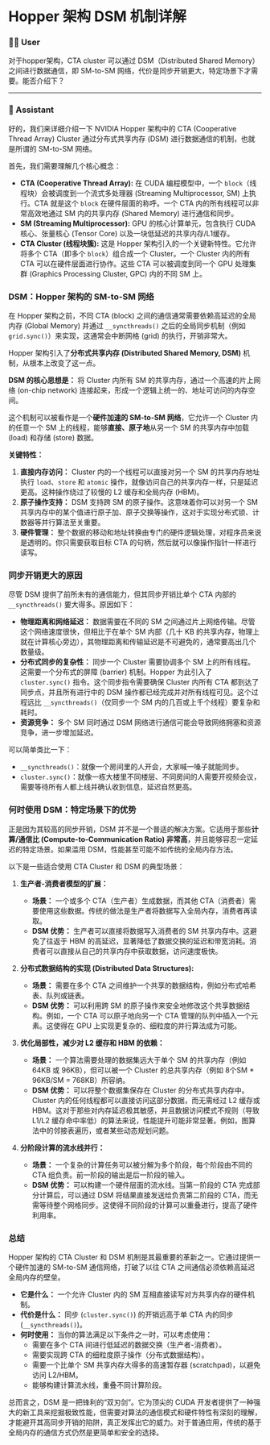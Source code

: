 # Hopper 架构 DSM 机制详解

### 🧑‍💻 User

对于hopper架构，CTA cluster 可以通过 DSM（Distributed Shared Memory）之间进行数据通信，即 SM-to-SM 网络，代价是同步开销更大，特定场景下才需要。能否介绍下？

---

### 🤖 Assistant

好的，我们来详细介绍一下 NVIDIA Hopper 架构中的 CTA (Cooperative Thread Array) Cluster 通过分布式共享内存 (DSM) 进行数据通信的机制，也就是所谓的 SM-to-SM 网络。

首先，我们需要理解几个核心概念：

* **CTA (Cooperative Thread Array):** 在 CUDA 编程模型中，一个 `block`（线程块）会被调度到一个流式多处理器 (Streaming Multiprocessor, SM) 上执行。CTA 就是这个 `block` 在硬件层面的称呼。一个 CTA 内的所有线程可以非常高效地通过 SM 内的共享内存 (Shared Memory) 进行通信和同步。
* **SM (Streaming Multiprocessor):** GPU 的核心计算单元，包含执行 CUDA核心、张量核心 (Tensor Core) 以及一块低延迟的共享内存/L1缓存。
* **CTA Cluster (线程块簇):** 这是 Hopper 架构引入的一个关键新特性。它允许将多个 CTA（即多个 `block`）组合成一个 Cluster。一个 Cluster 内的所有 CTA 可以在硬件层面进行协作。这些 CTA 可以被调度到同一个 GPU 处理集群 (Graphics Processing Cluster, GPC) 内的不同 SM 上。

### DSM：Hopper 架构的 SM-to-SM 网络

在 Hopper 架构之前，不同 CTA (block) 之间的通信通常需要依赖高延迟的全局内存 (Global Memory) 并通过 `__syncthreads()` 之后的全局同步机制（例如 `grid.sync()`）来实现，这通常会中断网格 (grid) 的执行，开销非常大。

Hopper 架构引入了**分布式共享内存 (Distributed Shared Memory, DSM)** 机制，从根本上改变了这一点。

**DSM 的核心思想是：** 将 Cluster 内所有 SM 的共享内存，通过一个高速的片上网络 (on-chip network) 连接起来，形成一个逻辑上统一的、地址可访问的内存空间。

这个机制可以被看作是一个**硬件加速的 SM-to-SM 网络**，它允许一个 Cluster 内的任意一个 SM 上的线程，能够**直接、原子地**从另一个 SM 的共享内存中加载 (load) 和存储 (store) 数据。

**关键特性：**

1.  **直接内存访问：** Cluster 内的一个线程可以直接对另一个 SM 的共享内存地址执行 `load`、`store` 和 `atomic` 操作，就像访问自己的共享内存一样，只是延迟更高。这种操作绕过了较慢的 L2 缓存和全局内存 (HBM)。
2.  **原子操作支持：** DSM 支持跨 SM 的原子操作。这意味着你可以对另一个 SM 共享内存中的某个值进行原子加、原子交换等操作，这对于实现分布式锁、计数器等并行算法至关重要。
3.  **硬件管理：** 整个数据的移动和地址转换由专门的硬件逻辑处理，对程序员来说是透明的。你只需要获取目标 CTA 的句柄，然后就可以像操作指针一样进行读写。

### 同步开销更大的原因

尽管 DSM 提供了前所未有的通信能力，但其同步开销比单个 CTA 内部的 `__syncthreads()` 要大得多。原因如下：

* **物理距离和网络延迟：** 数据需要在不同的 SM 之间通过片上网络传输。尽管这个网络速度很快，但相比于在单个 SM 内部（几十 KB 的共享内存，物理上就在计算核心旁边），其物理距离和传输延迟是不可避免的，通常要高出几个数量级。
* **分布式同步的复杂性：** 同步一个 Cluster 需要协调多个 SM 上的所有线程。这需要一个分布式的屏障 (barrier) 机制。Hopper 为此引入了 `cluster.sync()` 指令。这个同步指令需要确保 Cluster 内所有 CTA 都到达了同步点，并且所有进行中的 DSM 操作都已经完成并对所有线程可见。这个过程远比 `__syncthreads()`（仅同步一个 SM 内的几百或上千个线程）要复杂和耗时。
* **资源竞争：** 多个 SM 同时通过 DSM 网络进行通信可能会导致网络拥塞和资源竞争，进一步增加延迟。

可以简单类比一下：

* `__syncthreads()`：就像一个房间里的人开会，大家喊一嗓子就能同步。
* `cluster.sync()`：就像一栋大楼里不同楼层、不同房间的人需要开视频会议，需要等待所有人都上线并确认收到信息，延迟自然更高。

### 何时使用 DSM：特定场景下的优势

正是因为其较高的同步开销，DSM 并不是一个普适的解决方案。它适用于那些**计算/通信比 (Compute-to-Communication Ratio) 非常高**，并且能够容忍一定延迟的特定场景。如果滥用 DSM，性能甚至可能不如传统的全局内存方法。

以下是一些适合使用 CTA Cluster 和 DSM 的典型场景：

1.  **生产者-消费者模型的扩展：**
    * **场景：** 一个或多个 CTA（生产者）生成数据，而其他 CTA（消费者）需要使用这些数据。传统的做法是生产者将数据写入全局内存，消费者再读取。
    * **DSM 优势：** 生产者可以直接将数据写入消费者的 SM 共享内存中。这避免了往返于 HBM 的高延迟，显著降低了数据交换的延迟和带宽消耗。消费者可以直接从自己的共享内存中获取数据，访问速度极快。

2.  **分布式数据结构的实现 (Distributed Data Structures):**
    * **场景：** 需要在多个 CTA 之间维护一个共享的数据结构，例如分布式哈希表、队列或链表。
    * **DSM 优势：** 可以利用跨 SM 的原子操作来安全地修改这个共享数据结构。例如，一个 CTA 可以原子地向另一个 CTA 管理的队列中插入一个元素。这使得在 GPU 上实现更复杂的、细粒度的并行算法成为可能。

3.  **优化局部性，减少对 L2 缓存和 HBM 的依赖：**
    * **场景：** 一个算法需要处理的数据集远大于单个 SM 的共享内存（例如 64KB 或 96KB），但可以被一个 Cluster 的总共享内存（例如 8个SM * 96KB/SM = 768KB）所容纳。
    * **DSM 优势：** 可以将整个数据集保存在 Cluster 的分布式共享内存中。Cluster 内的任何线程都可以直接访问这部分数据，而无需经过 L2 缓存或 HBM。这对于那些对内存延迟极其敏感，并且数据访问模式不规则（导致 L1/L2 缓存命中率低）的算法来说，性能提升可能非常显著。例如，图算法中的邻接表遍历，或者某些动态规划问题。

4.  **分阶段计算的流水线并行：**
    * **场景：** 一个复杂的计算任务可以被分解为多个阶段，每个阶段由不同的 CTA 组负责。前一阶段的输出是后一阶段的输入。
    * **DSM 优势：** 可以构建一个硬件层面的流水线。当第一阶段的 CTA 完成部分计算后，可以通过 DSM 将结果直接发送给负责第二阶段的 CTA，而无需等待整个网格同步。这使得不同阶段的计算可以重叠进行，提高了硬件利用率。

### 总结

Hopper 架构的 CTA Cluster 和 DSM 机制是其最重要的革新之一。它通过提供一个硬件加速的 SM-to-SM 通信网络，打破了以往 CTA 之间通信必须依赖高延迟全局内存的壁垒。

* **它是什么：** 一个允许 Cluster 内的 SM 互相直接读写对方共享内存的硬件机制。
* **代价是什么：** 同步 (`cluster.sync()`) 的开销远高于单 CTA 内的同步 (`__syncthreads()`)。
* **何时使用：** 当你的算法满足以下条件之一时，可以考虑使用：
    * 需要在多个 CTA 间进行低延迟的数据交换（生产者-消费者）。
    * 需要实现跨 CTA 的细粒度原子操作（分布式数据结构）。
    * 需要一个比单个 SM 共享内存大得多的高速暂存器 (scratchpad)，以避免访问 L2/HBM。
    * 能够构建计算流水线，重叠不同计算阶段。

总而言之，DSM 是一把锋利的“双刃剑”。它为顶尖的 CUDA 开发者提供了一种强大的新工具来挖掘极致性能，但需要对算法的通信模式和硬件特性有深刻的理解，才能避开其高同步开销的陷阱，真正发挥出它的威力。对于普通应用，传统的基于全局内存的通信方式仍然是更简单和安全的选择。